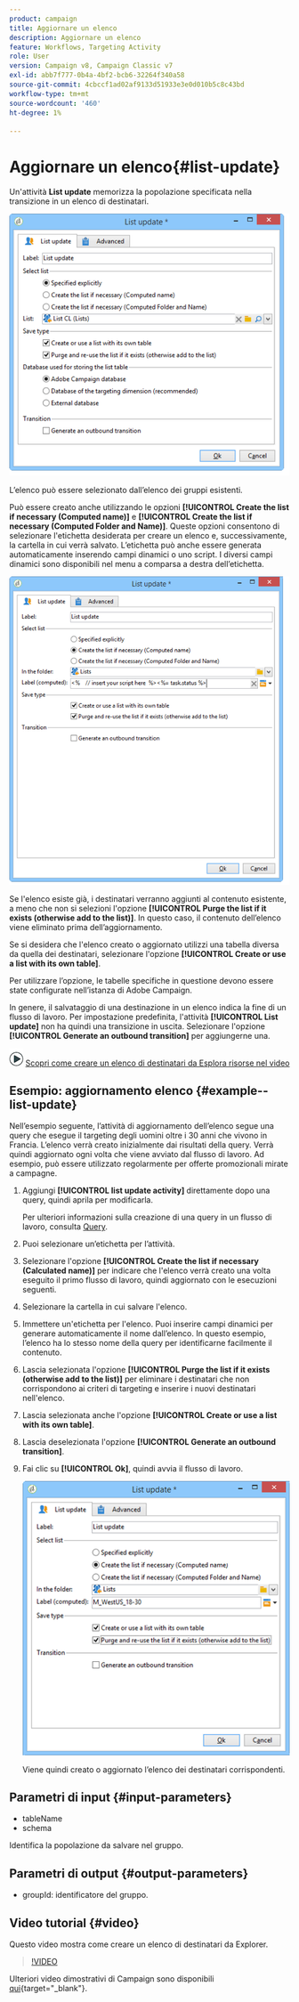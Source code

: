 ```yaml
---
product: campaign
title: Aggiornare un elenco
description: Aggiornare un elenco
feature: Workflows, Targeting Activity
role: User
version: Campaign v8, Campaign Classic v7
exl-id: abb7f777-0b4a-4bf2-bcb6-32264f340a58
source-git-commit: 4cbccf1ad02af9133d51933e3e0d010b5c8c43bd
workflow-type: tm+mt
source-wordcount: '460'
ht-degree: 1%

---
```


# Aggiornare un elenco{#list-update}



Un&#39;attività **List update** memorizza la popolazione specificata nella transizione in un elenco di destinatari.

![](assets/s_user_segmentation_update_group.png)

L’elenco può essere selezionato dall’elenco dei gruppi esistenti.

Può essere creato anche utilizzando le opzioni **[!UICONTROL Create the list if necessary (Computed name)]** e **[!UICONTROL Create the list if necessary (Computed Folder and Name)]**. Queste opzioni consentono di selezionare l&#39;etichetta desiderata per creare un elenco e, successivamente, la cartella in cui verrà salvato. L’etichetta può anche essere generata automaticamente inserendo campi dinamici o uno script. I diversi campi dinamici sono disponibili nel menu a comparsa a destra dell’etichetta.

![](assets/s_user_segmentation_update_list_calc.png)

Se l&#39;elenco esiste già, i destinatari verranno aggiunti al contenuto esistente, a meno che non si selezioni l&#39;opzione **[!UICONTROL Purge the list if it exists (otherwise add to the list)]**. In questo caso, il contenuto dell’elenco viene eliminato prima dell’aggiornamento.

Se si desidera che l&#39;elenco creato o aggiornato utilizzi una tabella diversa da quella dei destinatari, selezionare l&#39;opzione **[!UICONTROL Create or use a list with its own table]**.

Per utilizzare l’opzione, le tabelle specifiche in questione devono essere state configurate nell’istanza di Adobe Campaign.

In genere, il salvataggio di una destinazione in un elenco indica la fine di un flusso di lavoro. Per impostazione predefinita, l&#39;attività **[!UICONTROL List update]** non ha quindi una transizione in uscita. Selezionare l&#39;opzione **[!UICONTROL Generate an outbound transition]** per aggiungerne una.

![](assets/do-not-localize/how-to-video.png) [Scopri come creare un elenco di destinatari da Esplora risorse nel video](#video)

## Esempio: aggiornamento elenco {#example--list-update}

Nell’esempio seguente, l’attività di aggiornamento dell’elenco segue una query che esegue il targeting degli uomini oltre i 30 anni che vivono in Francia. L’elenco verrà creato inizialmente dai risultati della query. Verrà quindi aggiornato ogni volta che viene avviato dal flusso di lavoro. Ad esempio, può essere utilizzato regolarmente per offerte promozionali mirate a campagne.

1. Aggiungi **[!UICONTROL list update activity]** direttamente dopo una query, quindi aprila per modificarla.

   Per ulteriori informazioni sulla creazione di una query in un flusso di lavoro, consulta [Query](query.md).

1. Puoi selezionare un’etichetta per l’attività.
1. Selezionare l&#39;opzione **[!UICONTROL Create the list if necessary (Calculated name)]** per indicare che l&#39;elenco verrà creato una volta eseguito il primo flusso di lavoro, quindi aggiornato con le esecuzioni seguenti.
1. Selezionare la cartella in cui salvare l&#39;elenco.
1. Immettere un&#39;etichetta per l&#39;elenco. Puoi inserire campi dinamici per generare automaticamente il nome dall’elenco. In questo esempio, l’elenco ha lo stesso nome della query per identificarne facilmente il contenuto.
1. Lascia selezionata l&#39;opzione **[!UICONTROL Purge the list if it exists (otherwise add to the list)]** per eliminare i destinatari che non corrispondono ai criteri di targeting e inserire i nuovi destinatari nell&#39;elenco.
1. Lascia selezionata anche l&#39;opzione **[!UICONTROL Create or use a list with its own table]**.
1. Lascia deselezionata l&#39;opzione **[!UICONTROL Generate an outbound transition]**.
1. Fai clic su **[!UICONTROL Ok]**, quindi avvia il flusso di lavoro.

   ![](assets/s_user_segmentation_update_list_calc_example.png)

   Viene quindi creato o aggiornato l’elenco dei destinatari corrispondenti.

## Parametri di input {#input-parameters}

* tableName
* schema

Identifica la popolazione da salvare nel gruppo.

## Parametri di output {#output-parameters}

* groupId: identificatore del gruppo.

## Video tutorial {#video}

Questo video mostra come creare un elenco di destinatari da Explorer.

>[!VIDEO](https://video.tv.adobe.com/v/25602/quality=12)

Ulteriori video dimostrativi di Campaign sono disponibili [qui](https://experienceleague.adobe.com/docs/campaign-learn/tutorials/getting-started/introduction-to-adobe-campaign.html?lang=it){target="_blank"}.